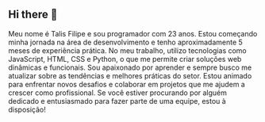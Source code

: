 ## Hi there 👋


Meu nome é Talis Filipe e sou programador com 23 anos. Estou começando minha jornada na área de desenvolvimento e tenho aproximadamente 5 meses de experiência prática. No meu trabalho, utilizo tecnologias como JavaScript, HTML, CSS e Python, o que me permite criar soluções web dinâmicas e funcionais. Sou apaixonado por aprender e sempre busco me atualizar sobre as tendências e melhores práticas do setor. Estou animado para enfrentar novos desafios e colaborar em projetos que me ajudem a crescer como profissional. Se você estiver procurando por alguém dedicado e entusiasmado para fazer parte de uma equipe, estou à disposição!

<!--
**Thelozx/Thelozx** is a ✨ _special_ ✨ repository because its `README.md` (this file) appears on your GitHub profile.

Here are some ideas to get you started:

- 🔭 I’m currently working on ...
- 🌱 I’m currently learning ...
- 👯 I’m looking to collaborate on ...
- 🤔 I’m looking for help with ...
- 💬 Ask me about ...
- 📫 How to reach me: ...
- 😄 Pronouns: ...
- ⚡ Fun fact: ...
-->
